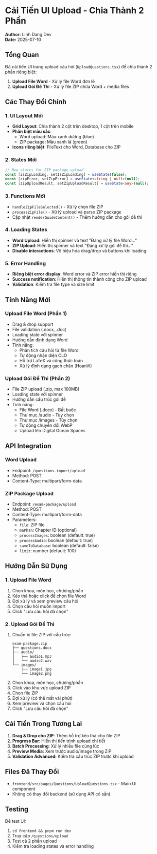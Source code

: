 # Cải Tiến UI Upload - Chia Thành 2 Phần

**Author:** Linh Dang Dev  
**Date:** 2025-07-10

## Tổng Quan

Đã cải tiến UI trang upload câu hỏi (`UploadQuestions.tsx`) để chia thành 2 phần riêng biệt:
1. **Upload File Word** - Xử lý file Word đơn lẻ
2. **Upload Gói Đề Thi** - Xử lý file ZIP chứa Word + media files

## Các Thay Đổi Chính

### 1. UI Layout Mới
- **Grid Layout**: Chia thành 2 cột trên desktop, 1 cột trên mobile
- **Phân biệt màu sắc**: 
  - Word upload: Màu xanh dương (blue)
  - ZIP package: Màu xanh lá (green)
- **Icons riêng biệt**: FileText cho Word, Database cho ZIP

### 2. States Mới
```typescript
// New states for ZIP package upload
const [isZipLoading, setIsZipLoading] = useState(false);
const [zipError, setZipError] = useState<string | null>(null);
const [zipUploadResult, setZipUploadResult] = useState<any>(null);
```

### 3. Functions Mới
- `handleZipFileSelected()` - Xử lý chọn file ZIP
- `processZipFile()` - Xử lý upload và parse ZIP package
- Cập nhật `renderGuideContent()` - Thêm hướng dẫn cho gói đề thi

### 4. Loading States
- **Word Upload**: Hiển thị spinner và text "Đang xử lý file Word..."
- **ZIP Upload**: Hiển thị spinner và text "Đang xử lý gói đề thi..."
- **Disable interactions**: Vô hiệu hóa drag/drop và buttons khi loading

### 5. Error Handling
- **Riêng biệt error display**: Word error và ZIP error hiển thị riêng
- **Success notification**: Hiển thị thông tin thành công cho ZIP upload
- **Validation**: Kiểm tra file type và size limit

## Tính Năng Mới

### Upload File Word (Phần 1)
- Drag & drop support
- File validation (.docx, .doc)
- Loading state với spinner
- Hướng dẫn định dạng Word
- Tính năng:
  - Phân tích câu hỏi từ file Word
  - Tự động nhận diện CLO
  - Hỗ trợ LaTeX và công thức toán
  - Xử lý định dạng gạch chân (HoanVi)

### Upload Gói Đề Thi (Phần 2)
- File ZIP upload (.zip, max 100MB)
- Loading state với spinner
- Hướng dẫn cấu trúc gói đề
- Tính năng:
  - File Word (.docx) - Bắt buộc
  - Thư mục /audio - Tùy chọn
  - Thư mục /images - Tùy chọn
  - Tự động chuyển đổi WebP
  - Upload lên Digital Ocean Spaces

## API Integration

### Word Upload
- Endpoint: `/questions-import/upload`
- Method: POST
- Content-Type: multipart/form-data

### ZIP Package Upload
- Endpoint: `/exam-package/upload`
- Method: POST
- Content-Type: multipart/form-data
- Parameters:
  - `file`: ZIP file
  - `maPhan`: Chapter ID (optional)
  - `processImages`: boolean (default: true)
  - `processAudio`: boolean (default: true)
  - `saveToDatabase`: boolean (default: false)
  - `limit`: number (default: 100)

## Hướng Dẫn Sử Dụng

### 1. Upload File Word
1. Chọn khoa, môn học, chương/phần
2. Kéo thả hoặc click để chọn file Word
3. Đợi xử lý và xem preview câu hỏi
4. Chọn câu hỏi muốn import
5. Click "Lưu câu hỏi đã chọn"

### 2. Upload Gói Đề Thi
1. Chuẩn bị file ZIP với cấu trúc:
   ```
   exam-package.zip
   ├── questions.docx
   ├── audio/
   │   ├── audio1.mp3
   │   └── audio2.wav
   └── images/
       ├── image1.jpg
       └── image2.png
   ```
2. Chọn khoa, môn học, chương/phần
3. Click vào khu vực upload ZIP
4. Chọn file ZIP
5. Đợi xử lý (có thể mất vài phút)
6. Xem preview và chọn câu hỏi
7. Click "Lưu câu hỏi đã chọn"

## Cải Tiến Trong Tương Lai

1. **Drag & Drop cho ZIP**: Thêm hỗ trợ kéo thả cho file ZIP
2. **Progress Bar**: Hiển thị tiến trình upload chi tiết
3. **Batch Processing**: Xử lý nhiều file cùng lúc
4. **Preview Media**: Xem trước audio/image trong ZIP
5. **Validation Advanced**: Kiểm tra cấu trúc ZIP trước khi upload

## Files Đã Thay Đổi

- `frontend/src/pages/Questions/UploadQuestions.tsx` - Main UI component
- Không có thay đổi backend (sử dụng API có sẵn)

## Testing

Để test UI:
1. `cd frontend && pnpm run dev`
2. Truy cập `/questions/upload`
3. Test cả 2 phần upload
4. Kiểm tra loading states và error handling

